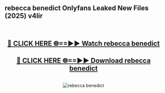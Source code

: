 <h2>rebecca benedict Onlyfans Leaked New Files (2025) v4lir</h2>
<br>
<div align="center">
<h2><a href="https://mediafiles.top/rebecca_benedict&ref=git" rel="nofollow">🔴 CLICK HERE 🌐==►► Watch rebecca benedict</a></h2>
<h2><a href="https://mediafiles.top/rebecca_benedict&ref=git" rel="nofollow">🔴 CLICK HERE 🌐==►► Download rebecca benedict</a></h2>
<br>
<a href="https://mediafiles.top/rebecca_benedict&ref=git" rel="nofollow" data-target="animated-image.originalLink"><img src="https://i.ibb.co.com/xMMVF88/686577567.gif" alt="rebecca benedict" style="max-width: 100%; display: inline-block;" data-target="animated-image.originalImage"></a>
</div>
<br>
<br>